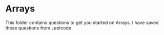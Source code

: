# Arrays

This folder contains questions to get you started on Arrays. I have saved these questions from Leetcode
